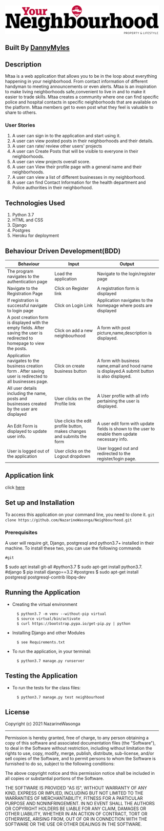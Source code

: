 ![Neighbourhood](/medias/profile_pics/logo.png)

## Built By [DannyMyles](https://github.com/DannyMyles/)

## Description

Mtaa is a web application that allows you to be in the loop about everything happening in your neighborhood. From contact information of different handyman to meeting announcements or even alerts. Mtaa is an inspiration to make living neighborhoods safe,convenient to live in and to make it easier to trade skills. Mtaa creates a community where one can find specific police and hospital contacts in specific neighborhoods that are available on the platform. Mtaa members get to even post what they feel is valuable to share to others.

### User Stories

1. A user can sign in to the application and start using it.
2. A user can view posted posts in their neighborhoods and their details.
3. A user can rate/ review other users' projects
4. A user can Create Posts that will be visible to everyone in their neighborhoods.
5. A user can view projects overall score.
6. A user can View their profile page with a general name and their neighborhoods.
7. A user can view a list of different businesses in my neighborhood.
8. A user can find Contact Information for the health department and Police authorities in their neighborhood.

## Technologies Used

1. Python 3.7
2. HTML and CSS
3. Django
4. Postgres
5. Heroku for deployment

## Behaviour Driven Development(BDD)

| Behaviour                                                                                                                   | Input                                                                  | Output                                                                                         |
|-----------------------------------------------------------------------------------------------------------------------------|------------------------------------------------------------------------|------------------------------------------------------------------------------------------------|
| The program navigates to the authentication page                                                                            | Load the application                                                   | Navigate to the login/register page                                                            |
| Navigate to the Registration Page                                                                                           | Click on Register link                                                 | A registration form is displayed                                                               |
| If registration is successful navigate to login page                                                                        | Click on Login Link                                                    | Application navigates to the homepage where posts are displayed                                |
| A post creation form is displayed with the empty fields. After saving the user is redirected to homepage to view the posts. | Click on add a new neighbourhood                          | A form with post picture,name,description is displayed.                                        |
| Application navigates to the business creation form . After saving user is redirected to all businesses page.               | Click on create business button                                        | A form with business name,email and hood name is displayed.A submit button is also displayed.  |
| All user details including the name, posts and businesses created by the user are displayed                                 | User clicks on the Profile link                                        | A User profile with all info pertaining the user is displayed.                                 |
| An Edit Form is displayed to update user info.                                                                              | Use clicks the edit profile button, makes changes and submits the form | A user edit form with update fields is shown to the user to enable them update necessary info. |
|User is logged out of the application |User clicks on the Logout dropdown |User logged out and redirected to the register/login page.|

## Application link

click [here](https://me-hood.herokuapp.com/)

## Set up and Installation

To access this application on your command line, you need to clone it.
`git clone https://github.com/NazarineWasonga/Neighbourhood.git`

### Prerequisites

A user will require git, Django, postgresql and python3.7+ installed in their machine.
To install these two, you can use the following commands

    #git
$ sudo apt install git-all
    #python3.7
    $ sudo apt-get install python3.7.
    #django
$ pip install django==3.2
    #postgres
$ sudo apt-get install postgresql postgresql-contrib libpq-dev

## Running the Application
* Creating the virtual environment

        $ python3.7 -m venv --without-pip virtual
        $ source virtual/bin/activate
        $ curl https://bootstrap.pypa.io/get-pip.py | python

* Installing Django and other Modules

        $ see Requirements.txt

* To run the application, in your terminal:

        $ python3.7 manage.py runserver

## Testing the Application
* To run the tests for the class files:

        $ python3.7 manage.py test neighbourhood

## License

Copyright (c) 2021 NazarineWasonga

------------

Permission is hereby granted, free of charge, to any person obtaining a copy of this software and associated documentation files (the "Software"), to deal in the Software without restriction, including without limitation the rights to use, copy, modify, merge, publish, distribute, sub-license, and/or sell copies of the Software, and to permit persons to whom the Software is furnished to do so, subject to the following conditions:

The above copyright notice and this permission notice shall be included in all copies or substantial portions of the Software.

THE SOFTWARE IS PROVIDED "AS IS", WITHOUT WARRANTY OF ANY KIND, EXPRESS OR IMPLIED, INCLUDING BUT NOT LIMITED TO THE WARRANTIES OF MERCHANTABILITY, FITNESS FOR A PARTICULAR PURPOSE AND NONINFRINGEMENT. IN NO EVENT SHALL THE AUTHORS OR COPYRIGHT HOLDERS BE LIABLE FOR ANY CLAIM, DAMAGES OR OTHER LIABILITY, WHETHER IN AN ACTION OF CONTRACT, TORT OR OTHERWISE, ARISING FROM, OUT OF OR IN CONNECTION WITH THE SOFTWARE OR THE USE OR OTHER DEALINGS IN THE SOFTWARE.